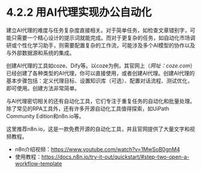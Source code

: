 # 4.2.2 用AI代理实现办公自动化

建立AI代理的难度与任务复杂度直接相关。对于简单任务，如检查文章错别字，可能只需要一个精心设计的提示词就能完成。而对于更复杂的任务，如自动化市场调研或个性化学习助手，则需要配置复杂的工作流，可能涉及多个AI模型的协作以及与外部数据源和系统的集成。

创建AI代理的工具如coze、Dify等。以coze为例，其官网上（*网址：coze.com*）已经创建了各种类型的AI代理，你可以直接使用，或者创建AI代理。创建AI代理的基本步骤包括：定义代理目标、设置知识库（可选）、配置对话流程、测试优化，即可使用。创建方法非常简单。

与AI代理密切相关的还有自动化工具，它们专注于重复任务的自动化和批量处理。除了常见的RPA工具外，还有许多开源自动化工具值得探索，如UiPath Community Edition和n8n.io等。

这里推荐n8n.io，这是一款免费开源的自动化工具，并且官网提供了大量文字和视频教程。

- n8n介绍视频：https://www.youtube.com/watch?v=1MwSoB0gnM4
- 使用教程：https://docs.n8n.io/try-it-out/quickstart/#step-two-open-a-workflow-template
